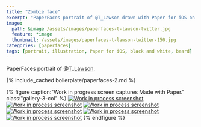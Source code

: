 ```yaml
---
title: "Zombie face"
excerpt: "PaperFaces portrait of @T_Lawson drawn with Paper for iOS on an iPad."
image: 
  path: &image /assets/images/paperfaces-t-lawson-twitter.jpg 
  feature: *image
  thumbnail: /assets/images/paperfaces-t-lawson-twitter-150.jpg
categories: [paperfaces]
tags: [portrait, illustration, Paper for iOS, black and white, beard]
---
```


PaperFaces portrait of [@T_Lawson](https://twitter.com/T_Lawson).

{% include_cached boilerplate/paperfaces-2.md %}

{% figure caption:"Work in progress screen captures Made with Paper." class:"gallery-3-col" %}
[![Work in process screenshot](/assets/images/paperfaces-t-lawson-process-1-600.jpg)](/assets/images/paperfaces-t-lawson-process-1-lg.jpg) [![Work in process screenshot](/assets/images/paperfaces-t-lawson-process-2-600.jpg)](/assets/images/paperfaces-t-lawson-process-2-lg.jpg) [![Work in process screenshot](/assets/images/paperfaces-t-lawson-process-3-600.jpg)](/assets/images/paperfaces-t-lawson-process-3-lg.jpg) [![Work in process screenshot](/assets/images/paperfaces-t-lawson-process-4-600.jpg)](/assets/images/paperfaces-t-lawson-process-4-lg.jpg) [![Work in process screenshot](/assets/images/paperfaces-t-lawson-process-4-600.jpg)](/assets/images/paperfaces-t-lawson-process-4-lg.jpg) [![Work in process screenshot](/assets/images/paperfaces-t-lawson-process-5-600.jpg)](/assets/images/paperfaces-t-lawson-process-5-lg.jpg)
{% endfigure %}
